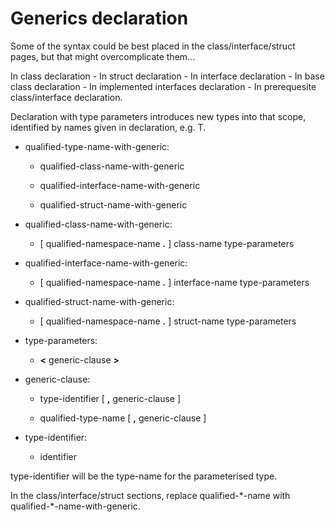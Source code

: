 

Generics declaration
====================

Some of the syntax could be best placed in the class/interface/struct pages, but that might overcomplicate them...

In class declaration - In struct declaration - In interface declaration - In base class declaration - In implemented interfaces declaration - In prerequesite class/interface declaration.

Declaration with type parameters introduces new types into that scope,
identified by names given in declaration, e.g. T.

-   qualified-type-name-with-generic:

    -   qualified-class-name-with-generic

    -   qualified-interface-name-with-generic

    -   qualified-struct-name-with-generic


-   qualified-class-name-with-generic:

    -   [ qualified-namespace-name **.** ] class-name type-parameters


-   qualified-interface-name-with-generic:

    -   [ qualified-namespace-name **.** ] interface-name type-parameters


-   qualified-struct-name-with-generic:

    -   [ qualified-namespace-name **.** ] struct-name type-parameters


-   type-parameters:

    -   **<** generic-clause **\>**


-   generic-clause:

    -   type-identifier [ **,** generic-clause ]

    -   qualified-type-name [ **,** generic-clause ]


-   type-identifier:

    -   identifier

type-identifier will be the type-name for the parameterised type.

In the class/interface/struct sections, replace qualified-\*-name with qualified-\*-name-with-generic.

